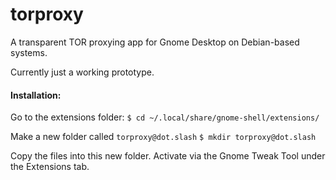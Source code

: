 # torproxy #
A transparent TOR proxying app for Gnome Desktop on Debian-based systems.

Currently just a working prototype.


#### Installation: ####

Go to the extensions folder:
`$ cd ~/.local/share/gnome-shell/extensions/`

Make a new folder called `torproxy@dot.slash`
`$ mkdir torproxy@dot.slash`

Copy the files into this new folder. Activate via the Gnome Tweak Tool under the Extensions tab.